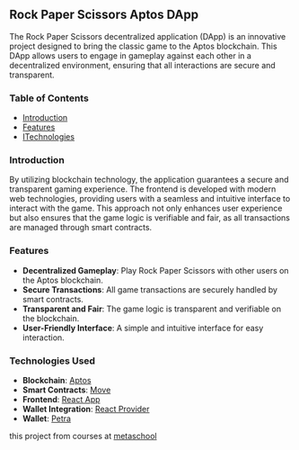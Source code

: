 ## Rock Paper Scissors Aptos DApp

The Rock Paper Scissors decentralized application (DApp) is an innovative project designed to bring the classic game to the Aptos blockchain. This DApp allows users to engage in gameplay against each other in a decentralized environment, ensuring that all interactions are secure and transparent.

### Table of Contents

- [Introduction](#introduction)
- [Features](#features)
- [ITechnologies](#technologies)

### Introduction

By utilizing blockchain technology, the application guarantees a secure and transparent gaming experience. The frontend is developed with modern web technologies, providing users with a seamless and intuitive interface to interact with the game. This approach not only enhances user experience but also ensures that the game logic is verifiable and fair, as all transactions are managed through smart contracts.

### Features

- **Decentralized Gameplay**: Play Rock Paper Scissors with other users on the Aptos blockchain.
- **Secure Transactions**: All game transactions are securely handled by smart contracts.
- **Transparent and Fair**: The game logic is transparent and verifiable on the blockchain.
- **User-Friendly Interface**: A simple and intuitive interface for easy interaction.

### Technologies Used

- **Blockchain**: [Aptos](https://aptos.dev/)
- **Smart Contracts**: [Move](https://move-language.github.io/move/)
- **Frontend**: [React App](https://github.com/facebook/create-react-app)
- **Wallet Integration**: [React Provider](https://aptos.dev/en/build/sdks/wallet-adapter/dapp)
- **Wallet**: [Petra](https://petra.app/)

this project from courses at [metaschool](https://metaschool.so/)

